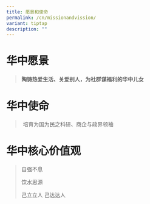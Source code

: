 ```yaml
---
title: 愿景和使命
permalink: /cn/missionandvission/
variant: tiptap
description: ""
---
```

<h1><strong>华中愿景</strong></h1>
<blockquote>
<h4>陶铸热爱生活、关爱别人，为社群谋福利的华中儿女</h4>
</blockquote>
<h1><strong>华中使命</strong></h1>
<blockquote>
<p>&nbsp;培育为国为民之科研、商企与政界领袖</p>
</blockquote>
<h1><strong>华中核心价值观</strong></h1>
<blockquote>
<p>自强不息</p>
<p></p>
<p>饮水思源</p>
<p></p>
<p>己立立人 己达达人</p>
</blockquote>
<p></p>